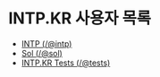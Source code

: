 # INTP.KR 사용자 목록
- [INTP (/@intp)](https://intp.kr/@intp)
- [Sol (/@sol)](https://intp.kr/@sol)
- [INTP.KR Tests (/@tests)](https://intp.kr/@tests)